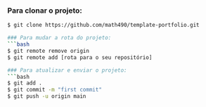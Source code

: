 ### Para clonar o projeto:
```bash
$ git clone https://github.com/math490/template-portfolio.git

### Para mudar a rota do projeto:
```bash
$ git remote remove origin
$ git remote add [rota para o seu repositório]

### Para atualizar e enviar o projeto:
```bash
$ git add .
$ git commit -m "first commit"
$ git push -u origin main